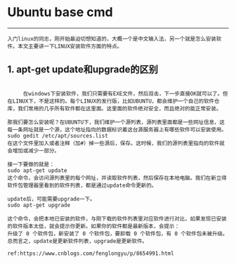 # Ubuntu base cmd
---
    入门linux的同志，刚开始最迫切想知道的，大概一个是中文输入法，另一个就是怎么安装软件。本文主要讲一下LINUX安装软件方面的特点。
## 1. apt-get update和upgrade的区别
```
    
     在windows下安装软件，我们只需要有EXE文件，然后双击，下一步直接OK就可以了。但在LINUX下，不是这样的。每个LINUX的发行版，比如UBUNTU，都会维护一个自己的软件仓库，我们常用的几乎所有软件都在这里面。这里面的软件绝对安全，而且绝对的能正常安装。

那我们要怎么安装呢？在UBUNTU下，我们维护一个源列表，源列表里面都是一些网址信息，这每一条网址就是一个源，这个地址指向的数据标识着这台源服务器上有哪些软件可以安装使用。
sudo gedit /etc/apt/sources.list
在这个文件里加入或者注释（加#）掉一些源后，保存。这时候，我们的源列表里指向的软件就会增加或减少一部分。

接一下要做的就是：
sudo apt-get update
这个命令，会访问源列表里的每个网址，并读取软件列表，然后保存在本地电脑。我们在新立得软件包管理器里看到的软件列表，都是通过update命令更新的。

update后，可能需要upgrade一下。
sudo apt-get upgrade

这个命令，会把本地已安装的软件，与刚下载的软件列表里对应软件进行对比，如果发现已安装的软件版本太低，就会提示你更新。如果你的软件都是最新版本，会提示：
升级了 0 个软件包，新安装了 0 个软件包，要卸载 0 个软件包，有 0 个软件包未被升级。
总而言之，update是更新软件列表，upgrade是更新软件。

ref:https://www.cnblogs.com/fenglongyu/p/8654991.html
```
